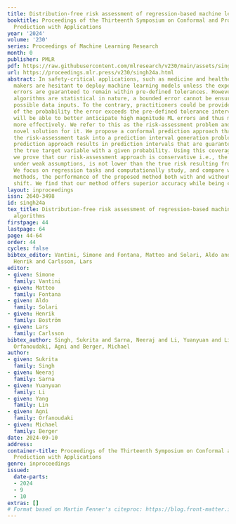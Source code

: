 ```yaml
---
title: Distribution-free risk assessment of regression-based machine learning algorithms
booktitle: Proceedings of the Thirteenth Symposium on Conformal and Probabilistic
  Prediction with Applications
year: '2024'
volume: '230'
series: Proceedings of Machine Learning Research
month: 0
publisher: PMLR
pdf: https://raw.githubusercontent.com/mlresearch/v230/main/assets/singh24a/singh24a.pdf
url: https://proceedings.mlr.press/v230/singh24a.html
abstract: In safety-critical applications, such as medicine and healthcare, decision
  makers are hesitant to deploy machine learning models unless the expected algorithmic
  errors are guaranteed to remain within pre-defined tolerances. However, since ML
  algorithms are statistical in nature, a bounded error cannot be ensured for all
  possible data inputs. To the contrary, practitioners could be provided with an estimate
  of the probability the error exceeds the pre-defined tolerance interval. Thus, they
  will be able to better anticipate high magnitude ML errors and thus manage them
  more effectively. We refer to this as the risk-assessment problem and propose a
  novel solution for it. We propose a conformal prediction approach that translates
  the risk-assessment task into a prediction interval generation problem. The conformal
  prediction approach results in prediction intervals that are guaranteed to contain
  the true target variable with a given probability. Using this coverage property,
  we prove that our risk-assessment approach is conservative i.e., the risk we compute,
  under weak assumptions, is not lower than the true risk resulting from the ML algorithm.
  We focus on regression tasks and computationally study, and compare with other related
  methods, the performance of the proposed method both with and without covariate
  shift. We find that our method offers superior accuracy while being conservative.
layout: inproceedings
issn: 2640-3498
id: singh24a
tex_title: Distribution-free risk assessment of regression-based machine learning
  algorithms
firstpage: 44
lastpage: 64
page: 44-64
order: 44
cycles: false
bibtex_editor: Vantini, Simone and Fontana, Matteo and Solari, Aldo and Bostr\"{o}m,
  Henrik and Carlsson, Lars
editor:
- given: Simone
  family: Vantini
- given: Matteo
  family: Fontana
- given: Aldo
  family: Solari
- given: Henrik
  family: Boström
- given: Lars
  family: Carlsson
bibtex_author: Singh, Sukrita and Sarna, Neeraj and Li, Yuanyuan and Lin, Yang and
  Orfanoudaki, Agni and Berger, Michael
author:
- given: Sukrita
  family: Singh
- given: Neeraj
  family: Sarna
- given: Yuanyuan
  family: Li
- given: Yang
  family: Lin
- given: Agni
  family: Orfanoudaki
- given: Michael
  family: Berger
date: 2024-09-10
address:
container-title: Proceedings of the Thirteenth Symposium on Conformal and Probabilistic
  Prediction with Applications
genre: inproceedings
issued:
  date-parts:
  - 2024
  - 9
  - 10
extras: []
# Format based on Martin Fenner's citeproc: https://blog.front-matter.io/posts/citeproc-yaml-for-bibliographies/
---
```

